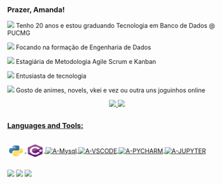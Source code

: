 ###  Prazer, Amanda!  ![]()

![](https://i11.photobucket.com/albums/a168/evelynregly/minigifs/mini068.gif) Tenho 20 anos e estou graduando Tecnologia em Banco de Dados @ PUCMG

![](https://64.media.tumblr.com/5889273e5aeca7e9e434ac9d1e38866d/34d6f0d38cc6f7df-61/s75x75_c1/0ebc73bca5302492f16d5a6e7d626e9be7c54540.gifv) Focando na formação de Engenharia de Dados

![](https://64.media.tumblr.com/0d34f282bff63b931064c51d4581c9c3/34d6f0d38cc6f7df-53/s75x75_c1/faa2fc41b6b7a40538a955d11c41302812666c47.gifv) Estagiária de Metodologia Agile Scrum e Kanban

![](https://64.media.tumblr.com/208b081268d7aae01747366db8cb2b4f/34d6f0d38cc6f7df-5c/s75x75_c1/8d420f75b420f9234af2dd0ca8208305caee3241.gifv) Entusiasta de tecnologia

![](https://64.media.tumblr.com/9a257443a124a75239c2ad6795fafa74/tumblr_inline_mjpod5ucoG1qz4rgp.gif) Gosto de animes, novels, vkei e vez ou outra uns joguinhos online

<div align="center">
  <a href="https://github.com/amandacordeiro">
  <img height="180em" src="https://github-readme-stats.vercel.app/api?username=amandacordeiro&show_icons=true&theme=dracula&include_all_commits=true&count_private=true"/>
  <img height="180em" src="https://github-readme-stats.vercel.app/api/top-langs/?username=amandacordeiro&layout=compact&langs_count=7&theme=dracula"/>
</div>

##
<h3> Languages and Tools: </h3>
<div style="display: inline_block"><br>
  <img align="center" alt="A-Python" height="30" width="40" src="https://raw.githubusercontent.com/devicons/devicon/master/icons/python/python-original.svg">
  <img align="center" alt="A-Csharp" height="30" width="40" src="https://raw.githubusercontent.com/devicons/devicon/master/icons/csharp/csharp-original.svg">
  <img align="center" alt="A-Mysql" height="30" width="40" src="https://cdn.jsdelivr.net/gh/devicons/devicon/icons/mysql/mysql-original.svg">
  <img align="center" alt="A-VSCODE" height="30" width="40" src="https://cdn.jsdelivr.net/gh/devicons/devicon/icons/visualstudio/visualstudio-plain.svg" />
  <img align="center" alt="A-PYCHARM" height="30" width="40" src="https://cdn.jsdelivr.net/gh/devicons/devicon/icons/pycharm/pycharm-original.svg" />
  <img align="center" alt="A-JUPYTER" height="30" width="40" src="https://cdn.jsdelivr.net/gh/devicons/devicon/icons/jupyter/jupyter-original-wordmark.svg" />
 
</div>

##

<div>
  <a href = "mailto:amandadatastudies@gmail.com"><img src="https://img.shields.io/badge/-Gmail-%23333?style=for-the-badge&logo=gmail&logoColor=white" target="_blank"></a>
  <a href= "https://www.instagram.com/amandacorrdeiro/" target="_blank"><img src="https://img.shields.io/badge/-Instagram-%23E4405F?style=for-the-badge&logo=instagram&logoColor=white" target="_blank"></a>
  <a href= "https://www.linkedin.com/in/amanda-cordeiro-649b37166/" target="_blank"><img src="https://img.shields.io/badge/-LinkedIn-%230077B5?style=for-the-badge&logo=linkedin&logoColor=white" target="_blank"></a>
</div>
